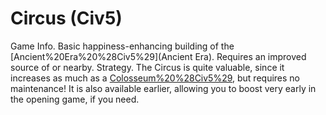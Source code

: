 # Circus (Civ5)

Game Info.
Basic happiness-enhancing building of the [Ancient%20Era%20%28Civ5%29](Ancient Era). Requires an improved source of or nearby.
Strategy.
The Circus is quite valuable, since it increases as much as a [Colosseum%20%28Civ5%29](Colosseum), but requires no maintenance! It is also available earlier, allowing you to boost very early in the opening game, if you need.